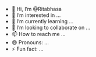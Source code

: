- 👋 Hi, I’m @Ritabhasa
- 👀 I’m interested in ...
- 🌱 I’m currently learning ...
- 💞️ I’m looking to collaborate on ...
- 📫 How to reach me ...
- 😄 Pronouns: ...
- ⚡ Fun fact: ...

<!---
Ritabhasa/Ritabhasa is a ✨ special ✨ repository because its `README.md` (this file) appears on your GitHub profile.
You can click the Preview link to take a look at your changes.
--->
